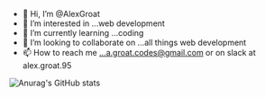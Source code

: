 - 👋 Hi, I’m @AlexGroat
- 👀 I’m interested in ...web development
- 🌱 I’m currently learning ...coding
- 💞️ I’m looking to collaborate on ...all things web development
- 📫 How to reach me ...a.groat.codes@gmail.com or on slack at alex.groat.95


![Anurag's GitHub stats](https://github-readme-stats.vercel.app/api?username=AlexGroat&show_icons=true&theme=radical)


<!---
AlexGroat/AlexGroat is a ✨ special ✨ repository because its `README.md` (this file) appears on your GitHub profile.
You can click the Preview link to take a look at your changes.
--->
